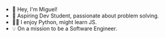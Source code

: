 - 👋 Hey, I'm Miguel!
- 🚀 Aspiring Dev Student, passionate about problem solving.
- 👨‍💻 I enjoy Python, might learn JS.
- 💡 On a mission to be a Software Engineer. 

<!---
miguellobato96/miguellobato96 is a ✨ special ✨ repository because its `README.md` (this file) appears on your GitHub profile.
You can click the Preview link to take a look at your changes.
--->
